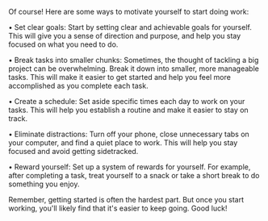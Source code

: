 Of course! Here are some ways to motivate yourself to start doing work:

• Set clear goals: Start by setting clear and achievable goals for yourself. This will give you a sense of direction and purpose, and help you stay focused on what you need to do.

• Break tasks into smaller chunks: Sometimes, the thought of tackling a big project can be overwhelming. Break it down into smaller, more manageable tasks. This will make it easier to get started and help you feel more accomplished as you complete each task.

• Create a schedule: Set aside specific times each day to work on your tasks. This will help you establish a routine and make it easier to stay on track.

• Eliminate distractions: Turn off your phone, close unnecessary tabs on your computer, and find a quiet place to work. This will help you stay focused and avoid getting sidetracked.

• Reward yourself: Set up a system of rewards for yourself. For example, after completing a task, treat yourself to a snack or take a short break to do something you enjoy.

Remember, getting started is often the hardest part. But once you start working, you'll likely find that it's easier to keep going. Good luck!